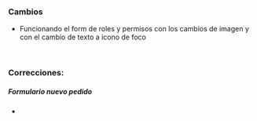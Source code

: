 <h3>Cambios</h3>
<ul>
    <li>Funcionando el form de roles y permisos con los cambios de imagen  y con el cambio de texto a icono de foco</li>
</ul>

</br>

<h3>Correcciones:</h3>

<h5>Formulario nuevo pedido</h5>
<ul>
    <li></li>

</ul>
